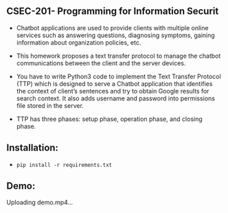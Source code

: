 ## CSEC-201- Programming for Information Securit

- Chatbot applications are used to provide clients with multiple online services such as answering questions, diagnosing symptoms, gaining information about organization policies, etc. 

- This homework proposes a text transfer protocol to manage the chatbot communications between the client and the server devices.  

- You have to write Python3 code to implement the Text Transfer Protocol (TTP) which is designed to serve a Chatbot application that identifies the context of client’s sentences and try to obtain Google results for search context. It also adds username and password into permissions file stored in the server.  

- TTP   has three phases: setup phase, operation phase, and closing phase. 


## Installation:
- `pip install -r requirements.txt`

## Demo:

Uploading demo.mp4…

